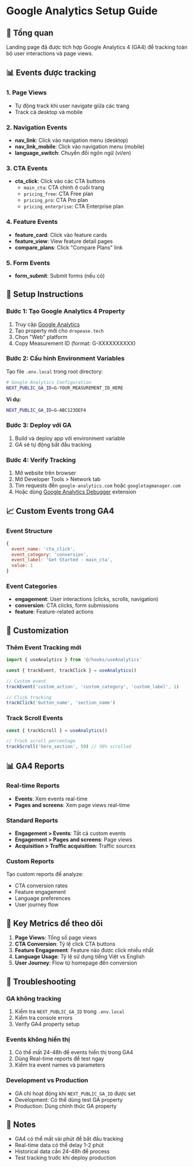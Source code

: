 # Google Analytics Setup Guide

## 🎯 Tổng quan
Landing page đã được tích hợp Google Analytics 4 (GA4) để tracking toàn bộ user interactions và page views.

## 📊 Events được tracking

### 1. Page Views
- Tự động track khi user navigate giữa các trang
- Track cả desktop và mobile

### 2. Navigation Events
- **nav_link**: Click vào navigation menu (desktop)
- **nav_link_mobile**: Click vào navigation menu (mobile)
- **language_switch**: Chuyển đổi ngôn ngữ (vi/en)

### 3. CTA Events
- **cta_click**: Click vào các CTA buttons
  - `main_cta`: CTA chính ở cuối trang
  - `pricing_free`: CTA Free plan
  - `pricing_pro`: CTA Pro plan
  - `pricing_enterprise`: CTA Enterprise plan

### 4. Feature Events
- **feature_card**: Click vào feature cards
- **feature_view**: View feature detail pages
- **compare_plans**: Click "Compare Plans" link

### 5. Form Events
- **form_submit**: Submit forms (nếu có)

## 🚀 Setup Instructions

### Bước 1: Tạo Google Analytics 4 Property
1. Truy cập [Google Analytics](https://analytics.google.com/)
2. Tạo property mới cho `dropease.tech`
3. Chọn "Web" platform
4. Copy Measurement ID (format: G-XXXXXXXXXX)

### Bước 2: Cấu hình Environment Variables
Tạo file `.env.local` trong root directory:

```bash
# Google Analytics Configuration
NEXT_PUBLIC_GA_ID=G-YOUR_MEASUREMENT_ID_HERE
```

**Ví dụ:**
```bash
NEXT_PUBLIC_GA_ID=G-ABC123DEF4
```

### Bước 3: Deploy với GA
1. Build và deploy app với environment variable
2. GA sẽ tự động bắt đầu tracking

### Bước 4: Verify Tracking
1. Mở website trên browser
2. Mở Developer Tools > Network tab
3. Tìm requests đến `google-analytics.com` hoặc `googletagmanager.com`
4. Hoặc dùng [Google Analytics Debugger](https://chrome.google.com/webstore/detail/google-analytics-debugger/jnkmfdileelhofjcijamephohjechhna) extension

## 📈 Custom Events trong GA4

### Event Structure
```javascript
{
  event_name: 'cta_click',
  event_category: 'conversion',
  event_label: 'Get Started - main_cta',
  value: 1
}
```

### Event Categories
- **engagement**: User interactions (clicks, scrolls, navigation)
- **conversion**: CTA clicks, form submissions
- **feature**: Feature-related actions

## 🔧 Customization

### Thêm Event Tracking mới
```javascript
import { useAnalytics } from '@/hooks/useAnalytics'

const { trackEvent, trackClick } = useAnalytics()

// Custom event
trackEvent('custom_action', 'custom_category', 'custom_label', 1)

// Click tracking
trackClick('button_name', 'section_name')
```

### Track Scroll Events
```javascript
const { trackScroll } = useAnalytics()

// Track scroll percentage
trackScroll('hero_section', 50) // 50% scrolled
```

## 📊 GA4 Reports

### Real-time Reports
- **Events**: Xem events real-time
- **Pages and screens**: Xem page views real-time

### Standard Reports
- **Engagement > Events**: Tất cả custom events
- **Engagement > Pages and screens**: Page views
- **Acquisition > Traffic acquisition**: Traffic sources

### Custom Reports
Tạo custom reports để analyze:
- CTA conversion rates
- Feature engagement
- Language preferences
- User journey flow

## 🎯 Key Metrics để theo dõi

1. **Page Views**: Tổng số page views
2. **CTA Conversion**: Tỷ lệ click CTA buttons
3. **Feature Engagement**: Feature nào được click nhiều nhất
4. **Language Usage**: Tỷ lệ sử dụng tiếng Việt vs English
5. **User Journey**: Flow từ homepage đến conversion

## 🚨 Troubleshooting

### GA không tracking
1. Kiểm tra `NEXT_PUBLIC_GA_ID` trong `.env.local`
2. Kiểm tra console errors
3. Verify GA4 property setup

### Events không hiển thị
1. Có thể mất 24-48h để events hiển thị trong GA4
2. Dùng Real-time reports để test ngay
3. Kiểm tra event names và parameters

### Development vs Production
- GA chỉ hoạt động khi `NEXT_PUBLIC_GA_ID` được set
- Development: Có thể dùng test GA property
- Production: Dùng chính thức GA property

## 📝 Notes

- GA4 có thể mất vài phút để bắt đầu tracking
- Real-time data có thể delay 1-2 phút
- Historical data cần 24-48h để process
- Test tracking trước khi deploy production

